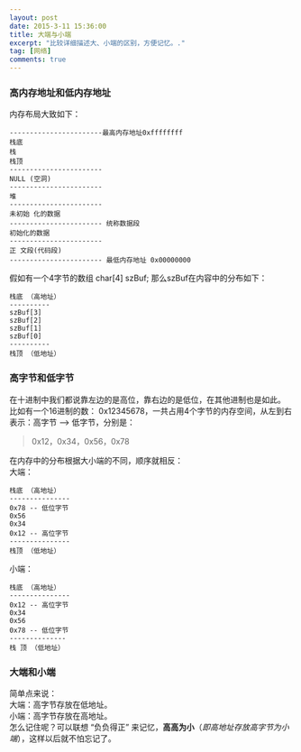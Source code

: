 ```yaml
---
layout: post
date: 2015-3-11 15:36:00
title: 大端与小端
excerpt: "比较详细描述大、小端的区别，方便记忆。."
tag: [网络]
comments: true
---
```


### 高内存地址和低内存地址
内存布局大致如下：

	-----------------------最高内存地址0xffffffff  
	栈底  
	栈  
	栈顶  
	-----------------------  
	NULL (空洞)  
	-----------------------
	堆
	-----------------------
	未初始 化的数据
	----------------------- 统称数据段
	初始化的数据
	-----------------------
	正 文段(代码段)
	----------------------- 最低内存地址 0x00000000

假如有一个4字节的数组 char[4] szBuf; 那么szBuf在内容中的分布如下： 
 
	栈底 （高地址）
	----------
	szBuf[3]
	szBuf[2]
	szBuf[1]
	szBuf[0]
	----------
	栈顶 （低地址）

### 高字节和低字节
在十进制中我们都说靠左边的是高位，靠右边的是低位，在其他进制也是如此。  
比如有一个16进制的数： 0x12345678，一共占用4个字节的内存空间，从左到右表示：高字节 --> 低字节，分别是：  
>0x12，0x34，0x56，0x78

在内存中的分布根据大小端的不同，顺序就相反：  
大端：

	栈底 （高地址）
	---------------
	0x78 -- 低位字节
	0x56
	0x34
	0x12 -- 高位字节
	---------------
	栈顶 （低地址）

小端：

	栈底 （高地址）
	---------------
	0x12 -- 高位字节
	0x34
	0x56
	0x78 -- 低位字节
	--------------
	栈 顶 （低地址）

### 大端和小端
简单点来说：  
大端：高字节存放在低地址。  
小端：高字节存放在高地址。  
怎么记住呢？可以联想 “负负得正” 来记忆，**高高为小**（*即高地址存放高字节为小端*），这样以后就不怕忘记了。